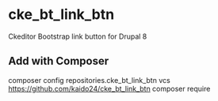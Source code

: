 # cke_bt_link_btn
Ckeditor Bootstrap link button for Drupal 8
## Add with Composer
composer config repositories.cke_bt_link_btn vcs https://github.com/kaido24/cke_bt_link_btn
composer require 
